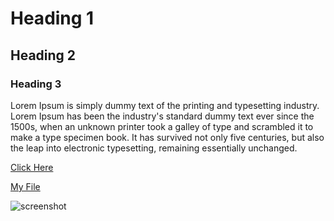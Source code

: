 # Heading 1
## Heading 2
### Heading 3
Lorem Ipsum is simply dummy text of the printing and typesetting industry. Lorem Ipsum has been the industry's standard dummy text ever since the 1500s, when an unknown printer took a galley of type and scrambled it to make a type specimen book. It has survived not only five centuries, but also the leap into electronic typesetting, remaining essentially unchanged.

[Click Here](https://www.nytimes.com/)

[My File](./responses.txt)

![screenshot](./images/screenshot.png)